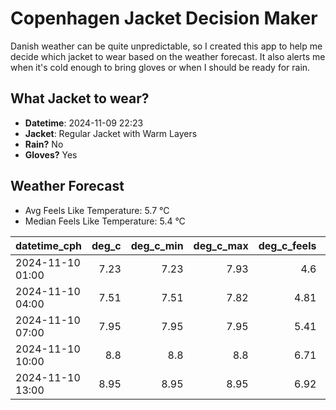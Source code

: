
# Copenhagen Jacket Decision Maker

Danish weather can be quite unpredictable, so I created this app to help me decide which jacket to wear based on the weather forecast. 
It also alerts me when it's cold enough to bring gloves or when I should be ready for rain.

## What Jacket to wear?

- **Datetime**: 2024-11-09 22:23
- **Jacket**: Regular Jacket with Warm Layers
- **Rain?** No
- **Gloves?** Yes

## Weather Forecast
- Avg Feels Like Temperature: 5.7 °C
- Median Feels Like Temperature: 5.4 °C

| datetime_cph     |   deg_c |   deg_c_min |   deg_c_max |   deg_c_feels | weather   | wind   | rain   |
|:-----------------|--------:|------------:|------------:|--------------:|:----------|:-------|:-------|
| 2024-11-10 01:00 |    7.23 |        7.23 |        7.93 |          4.6  | Clouds    | Low    | None   |
| 2024-11-10 04:00 |    7.51 |        7.51 |        7.82 |          4.81 | Clouds    | Low    | None   |
| 2024-11-10 07:00 |    7.95 |        7.95 |        7.95 |          5.41 | Clouds    | Low    | None   |
| 2024-11-10 10:00 |    8.8  |        8.8  |        8.8  |          6.71 | Clouds    | Low    | None   |
| 2024-11-10 13:00 |    8.95 |        8.95 |        8.95 |          6.92 | Clouds    | Low    | None   |
        